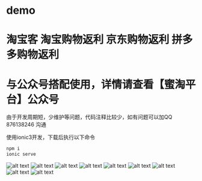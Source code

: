 # demo 
# 淘宝客 淘宝购物返利 京东购物返利 拼多多购物返利   

# 与公众号搭配使用，详情请查看【蜜淘平台】公众号
由于开发周期短，少维护等问题，代码注释比较少，如有问题可以加QQ 876138246 沟通

使用ionic3开发，下载后执行以下命令
```Bash
npm i 
ionic serve
```



![alt text](/image/1.jpg "")
![alt text](/image/2.jpg "")
![alt text](/image/3.jpg "")
![alt text](/image/4.jpg "")
![alt text](/image/5.jpg "")
![alt text](/image/6.jpg "")
![alt text](/image/7.jpg "")
![alt text](/image/8.jpg "")
![alt text](/image/9.jpg "")
